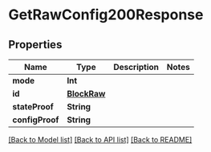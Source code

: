 # GetRawConfig200Response

## Properties
Name | Type | Description | Notes
------------ | ------------- | ------------- | -------------
**mode** | **Int** |  | 
**id** | [**BlockRaw**](BlockRaw.md) |  | 
**stateProof** | **String** |  | 
**configProof** | **String** |  | 

[[Back to Model list]](../README.md#documentation-for-models) [[Back to API list]](../README.md#documentation-for-api-endpoints) [[Back to README]](../README.md)


